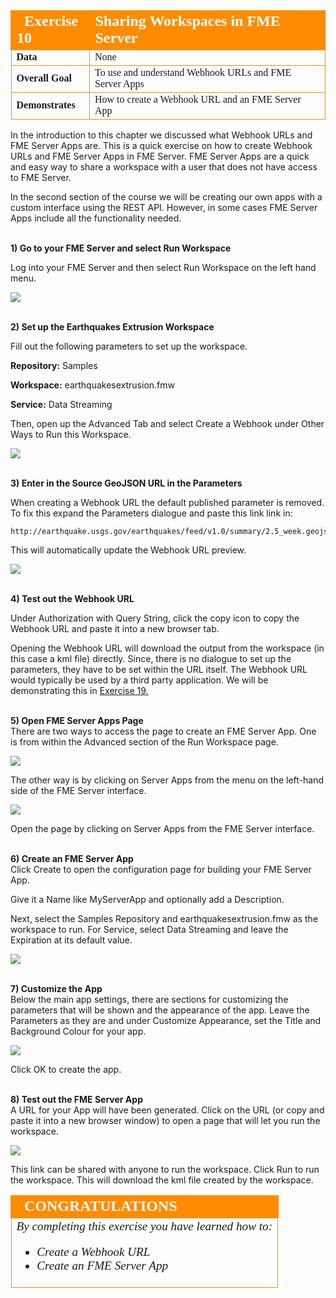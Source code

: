 <table style="border-spacing: 0px;border-collapse: collapse;font-family:serif">
<tr>
<td width=25% style="vertical-align:middle;background-color:darkorange;border: 2px solid darkorange">
<i class="fa fa-cogs fa-lg fa-pull-left fa-fw" style="color:white;padding-right: 12px;vertical-align:text-top"></i>
<span style="color:white;font-size:x-large;font-weight: bold">Exercise 10 </span>
</td>
<td style="border: 2px solid darkorange;background-color:darkorange;color:white">
<span style="color:white;font-size:x-large;font-weight: bold">Sharing Workspaces in FME Server</span>
</td>
</tr>

<tr>
<td style="border: 1px solid darkorange; font-weight: bold">Data</td>
<td style="border: 1px solid darkorange">None</td>
</tr>

<tr>
<td style="border: 1px solid darkorange; font-weight: bold">Overall Goal</td>
<td style="border: 1px solid darkorange"> To use and understand Webhook URLs and FME Server Apps </td>
</tr>

<tr>
<td style="border: 1px solid darkorange; font-weight: bold">Demonstrates</td>
<td style="border: 1px solid darkorange"> How to create a Webhook URL and an FME Server App </td>
</tr>


</table>


In the introduction to this chapter we discussed what Webhook URLs and FME Server Apps are. This is a quick exercise on how to create Webhook URLs and FME Server Apps in FME Server. FME Server Apps are a quick and easy way to share a workspace with a user that does not have access to FME Server.

In the second section of the course we will be creating our own apps with a custom interface using the REST API. However, in some cases FME Server Apps include all the functionality needed.



<br> **1) Go to your FME Server and select Run Workspace**

Log into your FME Server and then select Run Workspace on the left hand menu.

![](./Images/image5.2.1.RunWorkspace.png)

<br> **2) Set up the Earthquakes Extrusion Workspace**

Fill out the following parameters to set up the workspace.

**Repository:** Samples

**Workspace:** earthquakesextrusion.fmw

**Service:** Data Streaming

Then, open up the Advanced Tab and select Create a Webhook under Other Ways to Run this Workspace.

![](./Images/image5.2.2.Webhook.png)

<br> **3) Enter in the Source GeoJSON URL in the Parameters**

When creating a Webhook URL the default published parameter is removed. To fix this expand the Parameters dialogue and paste this link link in:

    http://earthquake.usgs.gov/earthquakes/feed/v1.0/summary/2.5_week.geojson

This will automatically update the Webhook URL preview.

![](./Images/image5.2.3.webhookpreview.png)


<br> **4) Test out the Webhook URL**

Under Authorization with Query String, click the copy icon to copy the Webhook URL and paste it into a new browser tab.

Opening the Webhook URL will download the output from the workspace (in this case a kml file) directly. Since, there is no dialogue to set up the parameters, they have to be set within the URL itself. The Webhook URL would typically be used by a third party application. We will be demonstrating this in [Exercise 19. ](./FMESERVER_RESTAPI9CustomApplications/9.4.ExerciseMap.md)

<br>**5) Open FME Server Apps Page**
<br> There are two ways to access the page to create an FME Server App. One is from within the Advanced section of the Run Workspace page.

![](./Images/image5.2.4.createAppAdvanced.png)  

The other way is by clicking on Server Apps from the menu on the left-hand side of the FME Server interface.

![](./Images/image5.2.5.createAppNavBar.png)  

Open the page by clicking on Server Apps from the FME Server interface.

<br> **6) Create an FME Server App**
<br> Click Create to open the configuration page for building your FME Server App.

Give it a Name like MyServerApp and optionally add a Description.

Next, select the Samples Repository and earthquakesextrusion.fmw as the workspace to run. For Service, select Data Streaming and leave the Expiration at its default value.

![](./Images/image5.2.6.appConfig.png)  

<br> **7) Customize the App**
<br>Below the main app settings, there are sections for customizing the parameters that will be shown and the appearance of the app. Leave the Parameters as they are and under Customize Appearance, set the Title and Background Colour for your app.

![](./Images/image5.2.7.appCustomization.png)

Click OK to create the app.

<br> **8) Test out the FME Server App**
<br>A URL for your App will have been generated. Click on the URL (or copy and paste it into a new browser window) to open a page that will let you run the workspace.

![](./Images/image5.2.8.finalApp.png)

This link can be shared with anyone to run the workspace. Click Run to run the workspace. This will download the kml file created by the workspace.


<!--Exercise Congratulations Section-->

<table style="border-spacing: 0px">
<tr>
<td style="vertical-align:middle;background-color:darkorange;border: 2px solid darkorange">
<i class="fa fa-thumbs-o-up fa-lg fa-pull-left fa-fw" style="color:white;padding-right: 12px;vertical-align:text-top"></i>
<span style="color:white;font-size:x-large;font-weight: bold;font-family:serif">CONGRATULATIONS</span>
</td>
</tr>

<tr>
<td style="border: 1px solid darkorange">
<span style="font-family:serif; font-style:italic; font-size:larger">
By completing this exercise you have learned how to:
<br>
<ul><li>Create a Webhook URL</li>
<li>Create an FME Server App</li>


</span>
</td>
</tr>
</table>

